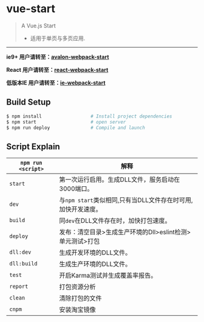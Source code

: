# vue-start

> A Vue.js Start
> - 适用于单页与多页应用.

----
<b>ie9+ 用户请转至：[avalon-webpack-start](https://github.com/sayll/avalon-webpack-start)</b>

<b>React 用户请转至：[react-webpack-start](https://github.com/sayll/react-webpack-start)</b>

<b>低版本IE 用户请转至：[ie-webpack-start](https://github.com/sayll/ie-webpack-start)</b>

## Build Setup

``` bash
$ npm install                  # Install project dependencies
$ npm start                    # open server
$ npm run deploy               # Compile and launch
```

## Script Explain

|`npm run <script>`|解释|
|------------------|-----------|
|`start`|第一次运行启用。生成DLL文件，服务启动在3000端口。|
|`dev`|与`npm start`类似相同,只有当DLL文件存在时可用,加快开发速度。|
|`build`|同`dev`在DLL文件存在时，加快打包速度。|
|`deploy`|发布：清空目录>生成生产环境的Dll>eslint检测>单元测试>打包|
|`dll:dev`|生成开发环境的DLL文件。|
|`dll:build`|生成生产环境的DLL文件。|
|`test`|开启Karma测试并生成覆盖率报告。|
|`report`|打包资源分析|
|`clean`|清除打包的文件|
|`cnpm`|安装淘宝镜像|

